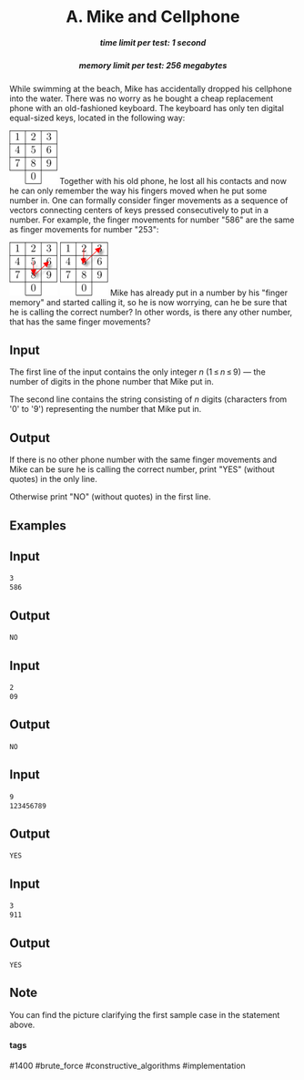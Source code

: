 <h1 style='text-align: center;'> A. Mike and Cellphone</h1>

<h5 style='text-align: center;'>time limit per test: 1 second</h5>
<h5 style='text-align: center;'>memory limit per test: 256 megabytes</h5>

While swimming at the beach, Mike has accidentally dropped his cellphone into the water. There was no worry as he bought a cheap replacement phone with an old-fashioned keyboard. The keyboard has only ten digital equal-sized keys, located in the following way:

 ![](images/5c60ed3976147c1c90119a9ead7181e750377a9b.png) Together with his old phone, he lost all his contacts and now he can only remember the way his fingers moved when he put some number in. One can formally consider finger movements as a sequence of vectors connecting centers of keys pressed consecutively to put in a number. For example, the finger movements for number "586" are the same as finger movements for number "253":

 ![](images/f8bba884cc9711e5074cb8cad1f1828e2772acaa.png)  ![](images/0b8353002f648d51e4c4c34c207ce27d61b95e15.png) Mike has already put in a number by his "finger memory" and started calling it, so he is now worrying, can he be sure that he is calling the correct number? In other words, is there any other number, that has the same finger movements?

## Input

The first line of the input contains the only integer *n* (1 ≤ *n* ≤ 9) — the number of digits in the phone number that Mike put in.

The second line contains the string consisting of *n* digits (characters from '0' to '9') representing the number that Mike put in.

## Output

If there is no other phone number with the same finger movements and Mike can be sure he is calling the correct number, print "YES" (without quotes) in the only line.

Otherwise print "NO" (without quotes) in the first line.

## Examples

## Input


```
3  
586  

```
## Output


```
NO  

```
## Input


```
2  
09  

```
## Output


```
NO  

```
## Input


```
9  
123456789  

```
## Output


```
YES  

```
## Input


```
3  
911  

```
## Output


```
YES  

```
## Note

You can find the picture clarifying the first sample case in the statement above.



#### tags 

#1400 #brute_force #constructive_algorithms #implementation 